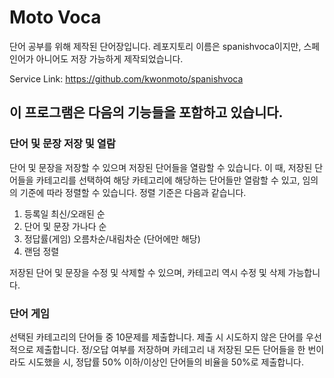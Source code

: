 # Moto Voca

단어 공부를 위해 제작된 단어장입니다.
레포지토리 이름은 spanishvoca이지만, 스페인어가 아니어도 저장 가능하게 제작되었습니다.

Service Link: https://github.com/kwonmoto/spanishvoca

## 이 프로그램은 다음의 기능들을 포함하고 있습니다.

### 단어 및 문장 저장 및 열람

단어 및 문장을 저장할 수 있으며 저장된 단어들을 열람할 수 있습니다.
이 때, 저장된 단어들을 카테고리를 선택하여 해당 카테고리에 해당하는 단어들만 열람할 수 있고,
임의의 기준에 따라 정렬할 수 있습니다.
정렬 기준은 다음과 같습니다.

1. 등록일 최신/오래된 순
2. 단어 및 문장 가나다 순
3. 정답률(게임) 오름차순/내림차순 (단어에만 해당)
4. 랜덤 정렬

저장된 단어 및 문장을 수정 및 삭제할 수 있으며, 카테고리 역시 수정 및 삭제 가능합니다.

### 단어 게임

선택된 카테고리의 단어들 중 10문제를 제출합니다.
제출 시 시도하지 않은 단어를 우선적으로 제출합니다.
정/오답 여부를 저장하며 카테고리 내 저장된 모든 단어들을 한 번이라도 시도했을 시, 정답률 50% 이하/이상인 단어들의 비율을 50%로 제출합니다.
